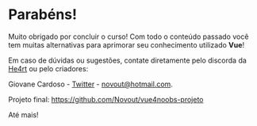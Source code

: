 # Parabéns!

Muito obrigado por concluir o curso! Com todo o conteúdo passado você tem muitas alternativas para aprimorar seu conhecimento utilizado **Vue**!

Em caso de dúvidas ou sugestões, contate diretamente pelo discorda da [He4rt](discord.io/He4rt) ou pelo criadores:

Giovane Cardoso - [Twitter](https://twitter.com/NovoutT) - novout@hotmail.com.

Projeto final: https://github.com/Novout/vue4noobs-projeto

Até mais!